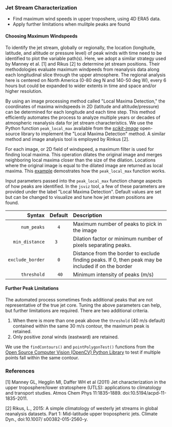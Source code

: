 ### Jet Stream Characterization

- Find maximum wind speeds in upper troposhere, using 4D ERA5 data.
- Apply further limitations when mulitple peaks are found

#### Choosing Maximum Windspeeds

To identify the jet stream, globally or regionally, the location (longitude, latitude, and altitude or pressure level) of peak winds with time need to be identified to plot the variable path(s).  Here, we adopt a similar strategy used by Manney et al. [1] and Rikus [2] to determine jet stream positions. Their methodologies evaluate maximum windpeeds from reanalysis data along each longitudinal slice through the upper atmosphere.  The regional analysis here is centered on North America (0-80 deg N and 140-50 deg W), every 6 hours but could be expanded to wider extents in time and space and/or higher resolution.

By using an image processing method called "Local Maxima Detection," the coordinates of maxima windspeeds in 2D (latitude and altitude/pressure) can be determined for each longitude and each time step.  This method efficiently automates the process to analyze multiple years or decades of atmospheric reanalysis data for jet stream characteristics. We use the Python function `peak_local_max` available from the [*scikit-image*](https://scikit-image.org/) open-source library to implement the "Local Maxima Detection" method. A similar method and image analysis tool is employed by Rinkus [2].

For each image, or 2D field of windspeed, a maximum filter is used for finding local maxima. This operation dilates the original image and merges neighboring local maxima closer than the size of the dilation. Locations where the original image is equal to the dilated image are returned as local maxima. This [example](https://scikit-image.org/docs/dev/auto_examples/segmentation/plot_peak_local_max.html) demostrates how the `peak_local_max` function works.

Input parameters passed into the `peak_local_max` function change aspects of how peaks are identified.  In the `jsviz` tool, a few of these parameters are provided under the label "Local Maxima Detection". Default values are set but can be changed to visualize and tune how jet stream positions are found.

| Syntax | Default | Description |
|-----------:|:--------:|:-----------|
| `num_peaks` | `   4   ` | Maximum number of peaks to pick in the image |
| `min_distance` | `  3    ` | Dilation factor or minimum number of pixels separating peaks. |
| `exclude_border` | `   0   ` | Distance from the border to exclude finding peaks.  If 0, then peak may be included if on the border |
| `threshold` | `   40  ` | Minimum intensity of peaks (m/s) |

#### Further Peak Limitations

The automated process sometimes finds additional peaks that are not representative of the true jet core. Tuning the above parameters can help, but further limitations are required.  There are two additional criteria.

1. When there is more than one peak above the `threshold` (40 m/s default) contained within the same 30 m/s contour, the maximum peak is retained.  
2. Only positive zonal winds (eastward) are retained.

We use the `findContours()` and `pointPolygonTest()` functions from the [Open Source Computer Vision (OpenCV) Python Library](https://docs.opencv.org/master/) to test if multiple points fall within the same contour.

### References

[1] Manney GL, Hegglin MI, Daffer WH et al (2011) Jet characterization in the upper troposphere/lower stratosphere (UTLS): applications to climatology and transport studies. Atmos Chem Phys 11:1835–1889. doi:10.5194/acpd-11-1835-2011.

[2] Rikus, L., 2015: A simple climatology of westerly jet streams in global reanalysis datasets. Part 1: Mid-latitude upper tropospheric jets. Climate Dyn., doi:10.1007/ s00382-015-2560-y.
